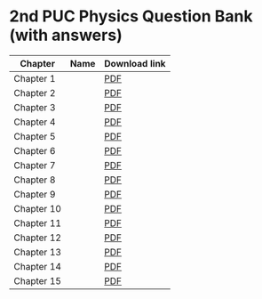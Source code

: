 # 2nd PUC Physics Question Bank (with answers)

|Chapter|Name |Download link|
|-|-|-|
|Chapter 1| | [PDF](https://github.com/KaveriBridge/PUCExams/raw/main/2ndPUC/Physics/QuestionBank/33_2nd_PUC_ch1.pdf)|
|Chapter 2| | [PDF](https://github.com/KaveriBridge/PUCExams/raw/main/2ndPUC/Physics/QuestionBank/33_2nd_PUC_ch2.pdf)|
|Chapter 3| | [PDF](https://github.com/KaveriBridge/PUCExams/raw/main/2ndPUC/Physics/QuestionBank/33_2nd_PUC_ch3.pdf)|
|Chapter 4| | [PDF](https://github.com/KaveriBridge/PUCExams/raw/main/2ndPUC/Physics/QuestionBank/33_2nd_PUC_ch4.pdf)|
|Chapter 5| | [PDF](https://github.com/KaveriBridge/PUCExams/raw/main/2ndPUC/Physics/QuestionBank/33_2nd_PUC_ch5.pdf)|
|Chapter 6| | [PDF](https://github.com/KaveriBridge/PUCExams/raw/main/2ndPUC/Physics/QuestionBank/33_2nd_PUC_ch6.pdf)|
|Chapter 7| | [PDF](https://github.com/KaveriBridge/PUCExams/raw/main/2ndPUC/Physics/QuestionBank/33_2nd_PUC_ch7.pdf)|
|Chapter 8| | [PDF](https://github.com/KaveriBridge/PUCExams/raw/main/2ndPUC/Physics/QuestionBank/33_2nd_PUC_ch8.pdf)|
|Chapter 9| | [PDF](https://github.com/KaveriBridge/PUCExams/raw/main/2ndPUC/Physics/QuestionBank/33_2nd_PUC_ch9.pdf)|
|Chapter 10| | [PDF](https://github.com/KaveriBridge/PUCExams/raw/main/2ndPUC/Physics/QuestionBank/33_2nd_PUC_ch10.pdf)|
|Chapter 11| | [PDF](https://github.com/KaveriBridge/PUCExams/raw/main/2ndPUC/Physics/QuestionBank/33_2nd_PUC_ch11.pdf)|
|Chapter 12| | [PDF](https://github.com/KaveriBridge/PUCExams/raw/main/2ndPUC/Physics/QuestionBank/33_2nd_PUC_ch12.pdf)|
|Chapter 13| | [PDF](https://github.com/KaveriBridge/PUCExams/raw/main/2ndPUC/Physics/QuestionBank/33_2nd_PUC_ch13.pdf)|
|Chapter 14| | [PDF](https://github.com/KaveriBridge/PUCExams/raw/main/2ndPUC/Physics/QuestionBank/33_2nd_PUC_ch14.pdf)|
|Chapter 15| | [PDF](https://github.com/KaveriBridge/PUCExams/raw/main/2ndPUC/Physics/QuestionBank/33_2nd_PUC_ch15.pdf)|
